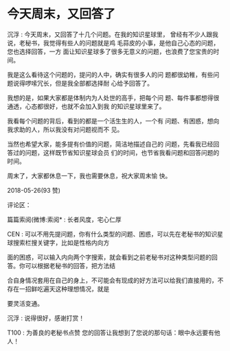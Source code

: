 # 今天周末，又回答了

沉浮 : 今天周末，又回答了十几个问题。在我的知识星球里， 曾经有不少人跟我说，老秘书，我觉得有些人的问题就是鸡 毛蒜皮的小事，是他自己心态的问题，您也选择回答，一方 面让知识星球多了很多无意义的问题，也浪费了您宝贵的时 间。

我是这么看待这个问题的，提问的人中，确实有很多人的问 题都很幼稚，有些问题说得啰嗦冗长，但是我全部都选择耐 心给予回答了。

我想的是，如果大家都是体制内为人处世的高手，把每个问 题、每件事都想得很通透，心态都很好，也就不会加入到我 的知识星球里来了。

我看每个问题的背后，看到的都是一个活生生的人，一个有 问题、有困惑，想向我求助的人，所以我没有对问题视而不 见。

当然也希望大家，能多提有价值的问题，简洁地描述自己的 问题，先看我已经回答过的问题，这样既节省知识星球会员 们的时间，也节省我看问题和回答问题的时间。

周末了，大家都休息一下，我也需要休息，祝大家周末愉 快。

2018-05-26(93 赞)

评论区：

篇篇索阅(微博:索阅* : 长者风度，宅心仁厚

CEN : 可以不用先提问题，你有什么类型的问题、困惑，可以先在老秘书的知识星球搜索栏搜关键字，比如是性格内向方

面的困惑，可以输入内向两个字搜索，就会看到之前老秘书对这种类型问题的回答。你可以根据老秘书的回答，把方法结

合自身情况套用在自己的身上，不可能会有现成的好方法可以给我们直接用的，不存在一招鲜吃遍天这种理想情况，就是

要灵活变通。

沉浮 : 说得很好，感谢打赏！

T100 : 为善良的老秘书点赞 您的回答让我想到了您说的那句话：眼中永远要有他人！